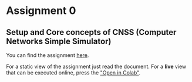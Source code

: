 # Assignment 0

## Setup and Core concepts of CNSS (Computer Networks Simple Simulator)

You can find the assignment [here](https://github.com/jlegatheaux/RC2020-assignments/blob/master/assignment-0/rc0.ipynb).

For a static view of the assignment just read the document. For a **live** view that can be executed online, press
the ["Open in Colab"](https://colab.research.google.com/github/jlegatheaux/RC2020-assignments/blob/master/assignment-0/rc0.ipynb).


